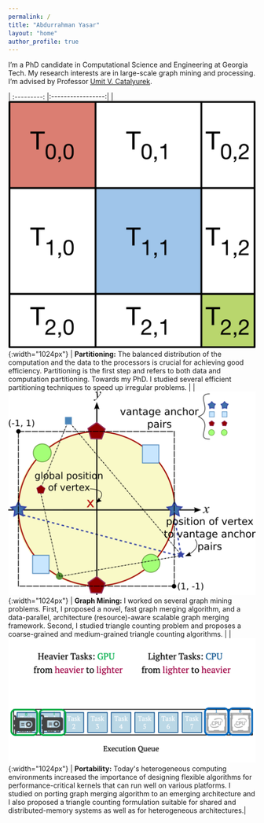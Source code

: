```yaml
---
permalink: /
title: "Abdurrahman Yasar"
layout: "home"
author_profile: true
---
```


I’m a PhD candidate in Computational Science and Engineering at Georgia Tech.
My research interests are in large-scale graph mining and processing. I’m
advised by Professor [Umit V. Catalyurek](http://cc.gatech.edu/~umit).

| :---------: |:-----------------:|
| ![GitHub Logo](/assets/images/sarma.png){:width="1024px"} | <strong> Partitioning:</strong> The balanced distribution of the computation and the data to the processors is crucial for achieving good efficiency. Partitioning is the first step and refers to both data and computation partitioning. Towards my PhD. I studied several efficient partitioning techniques to speed up irregular problems. |
| ![GitHub Logo](/assets/images/gvm.png){:width="1024px"} | <strong> Graph Mining:</strong> I worked on several graph mining problems. First, I proposed a novel, fast graph merging algorithm, and a data-parallel, architecture (resource)-aware scalable graph merging framework. Second, I studied triangle counting problem and proposes a coarse-grained and medium-grained triangle counting algorithms. |
| ![GitHub Logo](/assets/images/tc-hyb.png){:width="1024px"} | <strong>Portability:</strong> Today's heterogeneous computing environments increased the importance of designing flexible algorithms for performance-critical kernels that can run well on various platforms. I studied on porting graph merging algorithm to an emerging architecture and I also proposed a triangle counting formulation suitable for shared and distributed-memory systems as well as for heterogeneous architectures.|





